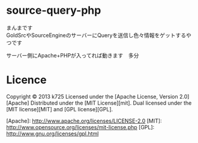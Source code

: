 source-query-php
================

まんまです  
GoldSrcやSourceEngineのサーバーにQueryを送信し色々情報をゲットするやつです  

サーバー側にApache+PHPが入ってれば動きます　多分  

Licence
=======
Copyright &copy; 2013 k725
Licensed under the [Apache License, Version 2.0][Apache]
Distributed under the [MIT License][mit].
Dual licensed under the [MIT license][MIT] and [GPL license][GPL].
 
[Apache]: <a href="http://www.apache.org/licenses/LICENSE-2.0" target="_blank" rel="noreferrer" style="cursor:help;display:inline !important;">http://www.apache.org/licenses/LICENSE-2.0</a>
[MIT]: <a href="http://www.opensource.org/licenses/mit-license.php" target="_blank" rel="noreferrer" style="cursor:help;display:inline !important;">http://www.opensource.org/licenses/mit-license.php</a>
[GPL]: <a href="http://www.gnu.org/licenses/gpl.html" target="_blank" rel="noreferrer" style="cursor:help;display:inline !important;">http://www.gnu.org/licenses/gpl.html</a>
